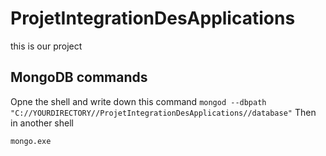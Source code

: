 # ProjetIntegrationDesApplications

this is our project


## MongoDB commands
Opne the shell and write down this command
```mongod --dbpath "C://YOURDIRECTORY//ProjetIntegrationDesApplications//database"```
Then in another shell

```mongo.exe```
